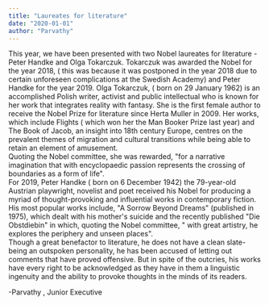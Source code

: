 ```yaml
---
title: "Laureates for literature"
date: "2020-01-01"
author: "Parvathy"
---
```


This year, we have been presented with two Nobel laureates for literature - Peter Handke and Olga Tokarczuk. Tokarczuk was awarded the Nobel for the year 2018, ( this was because it was postponed in the year 2018 due to certain unforeseen complications at the Swedish Academy) and Peter Handke for the year 2019. 
Olga Tokarczuk, ( born on 29 January 1962) is an accomplished Polish writer, activist and public intellectual who is known for her work that integrates reality with fantasy. She is the first female author to receive the Nobel Prize for literature since Herta Muller in 2009. 
Her works, which include Flights ( which won her the Man Booker Prize last year) and The Book of Jacob, an insight into 18th century Europe, centres on the prevalent themes of migration and cultural transitions while being able to retain an element of amusement.  
Quoting the Nobel committee, she was rewarded, "for a narrative imagination that with encyclopaedic passion represents the crossing of boundaries as a form of life".  
For 2019, Peter Handke ( born on 6 December 1942) the 79-year-old Austrian playwright, novelist and poet received his Nobel for producing a myriad of thought-provoking and influential works in contemporary fiction.  
His most popular works include, "A Sorrow Beyond Dreams" (published in 1975), which dealt with his mother's suicide and the recently published "Die Obstdiebin" in which, quoting the Nobel committee, " with great artistry, he explores the periphery and unseen places".  
Though a great benefactor to literature, he does not have a clean slate- being an outspoken personality, he has been accused of letting out comments that have proved offensive. But in spite of the outcries, his works have every right to be acknowledged as they have in them a linguistic ingenuity and the ability to provoke thoughts in the minds of its readers.

\-Parvathy , Junior Executive
